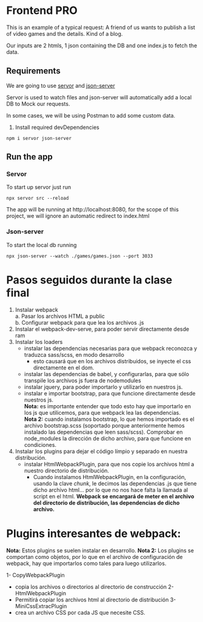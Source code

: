 # Frontend PRO

This is an example of a typical request: A friend of us wants to publish a list of video games and the details. Kind of a blog.

Our inputs are 2 htmls, 1 json containing the DB and one index.js to fetch the data.

## Requirements

We are going to use [servor](https://www.npmjs.com/package/servor) and [json-server](https://www.npmjs.com/package/json-server)

Servor is used to watch files and json-server will automatically add a local DB to Mock our requests.

In some cases, we will be using Postman to add some custom data.

1. Install required devDependencies
```
npm i servor json-server
```

## Run the app

### Servor
To start up servor just run
```
npx servor src --reload
```

The app will be running at http://localhost:8080, for the scope of this project, we will ignore an automatic redirect to index.html

### Json-server
To start the local db running
```
npx json-server --watch ./games/games.json --port 3033
```

# Pasos seguidos durante la clase final
1. Instalar webpack  
  a. Pasar los archivos HTML a public  
  b. Configurar webpack para que lea los archivos .js  
2. Instalar el webpack-dev-serve, para poder servir directamente desde ram  
3. Instalar los loaders  
    - instalar las dependencias necesarias para que webpack reconozca y traduzca sass/scss, en modo desarrollo  
        - esto causará que en los archivos distribuidos, se inyecte el css directamente en el dom.  
    - instalar las dependencias de babel, y configurarlas, para que sólo transpile los archivos js fuera de nodemodules  
    - instalar jquery, para poder importarlo y utilizarlo en nuestros js.  
    - instalar e importar bootstrap, para que funcione directamente desde nuestros js.  
    **Nota:** es importante entender que todo esto hay que importarlo en los js que utilicemos, para que webpack lea las dependencias.  
    **Nota 2:** cuando instalamos bootstrap, lo que hemos importado es el archivo bootstrap.scss (soportado porque anteriormente hemos
  instalado las dependencias que leen sass/scss). Comprobar en node_modules la dirección de dicho archivo, para que funcione en condiciones.  
4. Instalar los plugins para dejar el código límpio y separado en nuestra distribución.  
    - instalar HtmlWebpackPlugin, para que nos copie los archivos html a nuestro directorio de distribución.  
        - Cuando instalamos HtmlWebpackPlugin, en la configuración, usando la clave *chunk*, le decimos las dependencias .js que tiene
        dicho archivo html... por lo que no nos hace falta la llamada al script en el html. **Webpack se encargará de meter en el archivo 
        del directorio de distribución, las dependencias de dicho archivo.**  
        



# Plugins interesantes de webpack:
**Nota:** Estos plugins se suelen instalar en desarrollo.
**Nota 2:** Los plugins se comportan como objetos, por lo que en el archivo de configuración de webpack, hay que importarlos como tales
para luego utilizarlos.

1- CopyWebpackPlugin
  - copia los archivos o directorios al directorio de construcción 
2- HtmlWebpackPlugin
  - Permitirá copiar los archivos html al directorio de distribución
3- MiniCssExtracPlugin
  - crea un archivo CSS por cada JS que necesite CSS.
